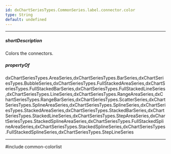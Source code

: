 ```yaml
---
id: dxChartSeriesTypes.CommonSeries.label.connector.color
type: String
default: undefined
---
```

---
##### shortDescription
Colors the connectors.

##### propertyOf
dxChartSeriesTypes.AreaSeries,dxChartSeriesTypes.BarSeries,dxChartSeriesTypes.BubbleSeries,dxChartSeriesTypes.FullStackedAreaSeries,dxChartSeriesTypes.FullStackedBarSeries,dxChartSeriesTypes.FullStackedLineSeries,dxChartSeriesTypes.LineSeries,dxChartSeriesTypes.RangeAreaSeries,dxChartSeriesTypes.RangeBarSeries,dxChartSeriesTypes.ScatterSeries,dxChartSeriesTypes.SplineAreaSeries,dxChartSeriesTypes.SplineSeries,dxChartSeriesTypes.StackedAreaSeries,dxChartSeriesTypes.StackedBarSeries,dxChartSeriesTypes.StackedLineSeries,dxChartSeriesTypes.StepAreaSeries,dxChartSeriesTypes.StackedSplineAreaSeries,dxChartSeriesTypes.FullStackedSplineAreaSeries,dxChartSeriesTypes.StackedSplineSeries,dxChartSeriesTypes.FullStackedSplineSeries,dxChartSeriesTypes.StepLineSeries

---
#include common-colorlist